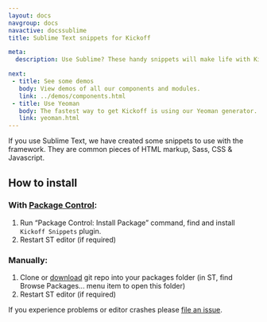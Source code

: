 ```yaml
---
layout: docs
navgroup: docs
navactive: docssublime
title: Sublime Text snippets for Kickoff

meta:
  description: Use Sublime? These handy snippets will make life with Kickoff even easier.

next:
 - title: See some demos
   body: View demos of all our components and modules.
   link: ../demos/components.html
 - title: Use Yeoman
   body: The fastest way to get Kickoff is using our Yeoman generator. Find out about it here.
   link: yeoman.html
---
```


If you use Sublime Text, we have created some snippets to use with the framework. They are common pieces of HTML markup, Sass, CSS & Javascript.

## How to install

### With [Package Control](http://wbond.net/sublime_packages/package_control):

1. Run “Package Control: Install Package” command, find and install `Kickoff Snippets` plugin.
2. Restart ST editor (if required)

### Manually:

1. Clone or [download](https://github.com/trykickoff/Kickoff-snippets/archive/master.zip) git repo into your packages folder (in ST, find Browse Packages... menu item to open this folder)
2. Restart ST editor (if required)

If you experience problems or editor crashes please [file an issue](https://github.com/trykickoff/Kickoff-snippets/issues).


